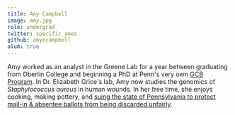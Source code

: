 ```yaml
---
title: Amy Campbell
image: amy.jpg
role: undergrad
twitter: specific_ames
github: amyecampbell
alum: true
---
```


Amy worked as an analyst in the Greene Lab for a year between graduating from Oberlin College and beginning a PhD at Penn's very own [GCB Program](https://www.med.upenn.edu/gcb/).
In Dr. Elizabeth Grice's lab, Amy now studies the genomics of *Staphylococcus aureus* in human wounds.
In her free time, she enjoys cooking, making pottery, and [suing the state of Pennsylvania to protect mail-in & absentee ballots from being discarded unfairly](https://campaignlegal.org/update/pennsylvania-can-no-longer-reject-ballots-solely-based-signature-match-issues?fbclid=IwAR35GypcjxtNO6bB0ilqvdGWr-xEwNB20M4U4-wgq0cbf4t4sqf2WcVEvyk). 
